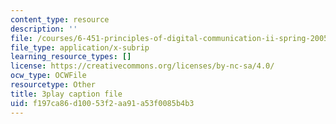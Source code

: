 ```yaml
---
content_type: resource
description: ''
file: /courses/6-451-principles-of-digital-communication-ii-spring-2005/f197ca86d10053f2aa91a53f0085b4b3_dy44BdqxRAo.vtt
file_type: application/x-subrip
learning_resource_types: []
license: https://creativecommons.org/licenses/by-nc-sa/4.0/
ocw_type: OCWFile
resourcetype: Other
title: 3play caption file
uid: f197ca86-d100-53f2-aa91-a53f0085b4b3
---
```

